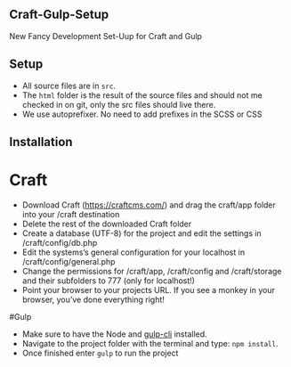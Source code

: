 ## Craft-Gulp-Setup
New Fancy Development Set-Uup for Craft and Gulp

## Setup
- All source files are in `src`.
- The `html` folder is the result of the source files and should not me checked in on git, only the src files should live there.
- We use autoprefixer. No need to add prefixes in the SCSS or CSS

## Installation
# Craft
- Download Craft (https://craftcms.com/) and drag the craft/app folder into your /craft destination
- Delete the rest of the downloaded Craft folder
- Create a database (UTF-8) for the project and edit the settings in /craft/config/db.php
- Edit the systems’s general configuration for your localhost in /craft/config/general.php
- Change the permissions for /craft/app, /craft/config and /craft/storage and their subfolders to 777 (only for localhost!)
- Point your browser to your projects URL. If you see a monkey in your browser, you’ve done everything right!

#Gulp
- Make sure to have the Node and [gulp-cli](https://demisx.github.io/gulp4/2015/01/15/install-gulp4.html) installed.
- Navigate to the project folder with the terminal and type: `npm install`.
- Once finished enter `gulp` to run the project